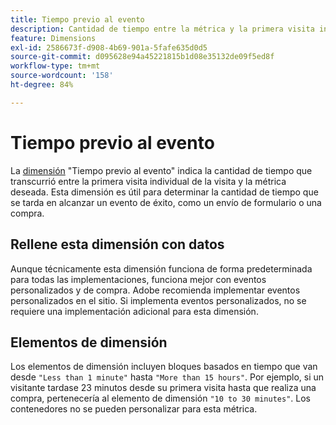 ```yaml
---
title: Tiempo previo al evento
description: Cantidad de tiempo entre la métrica y la primera visita individual de la visita.
feature: Dimensions
exl-id: 2586673f-d908-4b69-901a-5fafe635d0d5
source-git-commit: d095628e94a45221815b1d08e35132de09f5ed8f
workflow-type: tm+mt
source-wordcount: '158'
ht-degree: 84%

---
```


# Tiempo previo al evento

La [dimensión](overview.md) &quot;Tiempo previo al evento&quot; indica la cantidad de tiempo que transcurrió entre la primera visita individual de la visita y la métrica deseada. Esta dimensión es útil para determinar la cantidad de tiempo que se tarda en alcanzar un evento de éxito, como un envío de formulario o una compra.

## Rellene esta dimensión con datos

Aunque técnicamente esta dimensión funciona de forma predeterminada para todas las implementaciones, funciona mejor con eventos personalizados y de compra. Adobe recomienda implementar eventos personalizados en el sitio. Si implementa eventos personalizados, no se requiere una implementación adicional para esta dimensión.

## Elementos de dimensión

Los elementos de dimensión incluyen bloques basados en tiempo que van desde `"Less than 1 minute"` hasta `"More than 15 hours"`. Por ejemplo, si un visitante tardase 23 minutos desde su primera visita hasta que realiza una compra, pertenecería al elemento de dimensión `"10 to 30 minutes"`. Los contenedores no se pueden personalizar para esta métrica.
